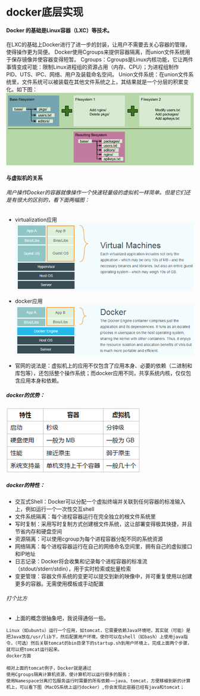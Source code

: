 # docker底层实现

#### Docker 的基础是Linux容器（LXC）等技术。
在LXC的基础上Docker进行了进一步的封装，让用户不需要去关心容器的管理，使得操作更为简便。
Docker使用Cgroups来提供容器隔离，而union文件系统用于保存镜像并使容器变得短暂。
Cgroups：Cgroups是Linux内核功能，它让两件事情变成可能：限制Linux进程组的资源占用（内存、CPU）；为进程组制作 PID、UTS、IPC、网络、用户及装载命名空间。
Union文件系统：在union文件系统里，文件系统可以被装载在其他文件系统之上，其结果就是一个分层的积累变化。如下图：
![d](_v_images/_d_1525774685_6987.png)

#### 与虚拟机的关系
###### 用户操作Docker的容器就像操作一个快速轻量级的虚拟机一样简单。但是它们还是有很大的区别的，看下面两幅图：
- virtualization应用
![d1](_v_images/_d1_1525774716_16279.png)

- docker应用
![d2](_v_images/_d2_1525774800_5597.png)

- 官网的说法是：虚拟机上的应用不仅包含了应用本身、必要的依赖（二进制和库包等），还包括整个操作系统；而docker应用不同，共享系统内核，仅仅包含应用本身和依赖。

##### docker的优势：
![d3](_v_images/_d3_1525774888_3003.png)

##### docker的特性：

- 交互式Shell：Docker可以分配一个虚拟终端并关联到任何容器的标准输入上，例如运行一个一次性交互shell
- 文件系统隔离：每个进程容器运行在完全独立的根文件系统里
- 写时复制：采用写时复制方式创建根文件系统，这让部署变得极其快捷，并且节省内存和硬盘空间
- 资源隔离：可以使用cgroup为每个进程容器分配不同的系统资源
- 网络隔离：每个进程容器运行在自己的网络命名空间里，拥有自己的虚拟接口和IP地址
- 日志记录：Docker将会收集和记录每个进程容器的标准流（stdout/stderr/stdin），用于实时检索或批量检索
- 变更管理：容器文件系统的变更可以提交到新的映像中，并可重复使用以创建更多的容器。无需使用模板或手动配置

###### 打个比方
- 上面的概念很抽象吧，我说得通俗一些。
```
Linux（如ubuntu）运行一个应用，如tomcat，它需要依赖Java环境吧，其实就（可能）是把Java放在/usr/lib下，然后配置用户环境，使你可以在shell（如bash）上使用java指令，（可选）然后关联tomcat的bin目录下的startup.sh到用户环境上，完成上面两个步骤，就可以把tomcat运行起来。
docker方面

相对上面的tomcat例子，Docker就是通过
使用Cgroups隔离计算机资源，使计算机可以运行很多的服务；
使用Namespace分离打包服务运行时需要的所有依赖——java、tomcat，方便移植到新的计算机上，可以看下图（MacOS系统上运行docker）,你会发现此容器已经有java和tomcat；
```




